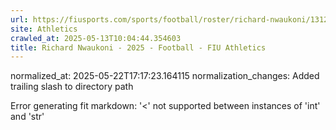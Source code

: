 ```yaml
---
url: https://fiusports.com/sports/football/roster/richard-nwaukoni/13121/
site: Athletics
crawled_at: 2025-05-13T10:04:44.354603
title: Richard Nwaukoni - 2025 - Football - FIU Athletics
---
```

normalized_at: 2025-05-22T17:17:23.164115
normalization_changes: Added trailing slash to directory path

Error generating fit markdown: '<' not supported between instances of 'int' and 'str'